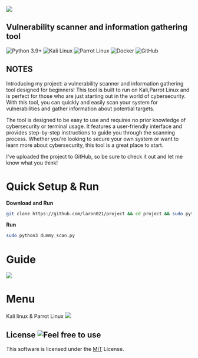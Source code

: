 ![](https://github.com/laron021/project/blob/main/sample/dummy.png)


## Vulnerability scanner and information gathering tool
![Python 3.9+](https://img.shields.io/badge/Python-3.9+-blue?style=for-the-badge&logo=Python&logoColor=informational&color=blue)
![Kali Linux](https://img.shields.io/static/v1?style=for-the-badge&message=Kali+Linux&color=557C94&logo=Kali+Linux&logoColor=FFFFFF&label=)
![Parrot Linux](https://img.shields.io/badge/Parrot%20Linux-brightgreen?style=for-the-badge&logo=Parrot&logoColor=white&color=44A833)
![Docker](https://img.shields.io/badge/-Docker-black?style=for-the-badge&logo=docker)
![GitHub](https://img.shields.io/badge/-GitHub-181717?style=for-the-badge&logo=github)


## NOTES
Introducing my project: a vulnerability scanner and information gathering tool designed for beginners! This tool is built to run on Kali,Parrot Linux and is perfect for those who are just starting out in the world of cybersecurity. With this tool, you can quickly and easily scan your system for vulnerabilities and gather information about potential targets.

The tool is designed to be easy to use and requires no prior knowledge of cybersecurity or terminal usage. It features a user-friendly interface and provides step-by-step instructions to guide you through the scanning process. Whether you're looking to secure your own system or want to learn more about cybersecurity, this tool is a great place to start.

I've uploaded the project to GitHub, so be sure to check it out and let me know what you think!


# Quick Setup & Run
**Download and Run**
```bash
git clone https://github.com/laron021/project && cd project && sudo python3 dummy_scan.py
```
**Run**
```bash
sudo python3 dummy_scan.py
```
# Guide
![](https://github.com/laron021/project/blob/main/sample/setup%26run.gif)

# Menu
Kali linux & Parrot Linux
![](https://github.com/laron021/project/blob/main/sample/kali2.png)

## License ![Feel free to use](https://img.shields.io/badge/Feel%20free%20to%20use-18A303?style=flat)
This software is licensed under the [MIT](https://github.com/laron021/project/blob/main/LICENSE) License.

